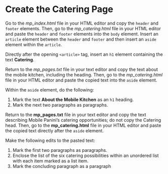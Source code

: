 # Create the Catering Page
Go to the *mp_index.html* file in your HTML editor and copy the `header` and `footer` elements. Then, go to the *mp_catering.html* file in your HTML editor and paste the `header` and `footer` elements into the `body` element. Insert an `article` element between the `header` and `footer` and then insert an `aside` element within the `article`. 

Directly after the opening `<article>` tag, insert an `h1` element containing the text **Catering**.

Return to the *mp_pages.txt* file in your text editor and copy the text about the mobile kitchen, including the heading. Then, go to the *mp_catering.html* file in your HTML editor and paste the copied text into the `aside` element.

Within the `aside` element, do the following:
1. Mark the text **About the Mobile Kitchen** as an `h1` heading.
2. Mark the next two paragraphs as paragraphs.

Return to the **mp_pages.txt** file in your text editor and copy the text describing Mobile Panini’s catering opportunities; do not copy the Catering head. Then, go to the **mp_catering.html** file in your HTML editor and paste the copied text directly after the `aside` element.

Make the following edits to the pasted text: 
1. Mark the first two paragraphs as paragraphs.
2. Enclose the list of the six catering possibilities within an unordered list with each item marked as a list item.
3. Mark the concluding paragraph as a paragraph